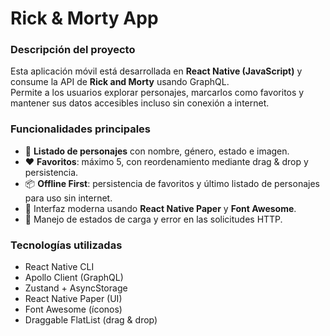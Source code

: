 # Rick & Morty App

### Descripción del proyecto

Esta aplicación móvil está desarrollada en **React Native (JavaScript)** y consume la API de **Rick and Morty** usando GraphQL.  
Permite a los usuarios explorar personajes, marcarlos como favoritos y mantener sus datos accesibles incluso sin conexión a internet.

### Funcionalidades principales

- 🔗 **Listado de personajes** con nombre, género, estado e imagen.  
- ❤️ **Favoritos**: máximo 5, con reordenamiento mediante drag & drop y persistencia.  
- 📦 **Offline First**: persistencia de favoritos y último listado de personajes para uso sin internet.  
- 🎨 Interfaz moderna usando **React Native Paper** y **Font Awesome**.  
- 📶 Manejo de estados de carga y error en las solicitudes HTTP.  

### Tecnologías utilizadas

- React Native CLI  
- Apollo Client (GraphQL)  
- Zustand + AsyncStorage  
- React Native Paper (UI)  
- Font Awesome (íconos)  
- Draggable FlatList (drag & drop)
